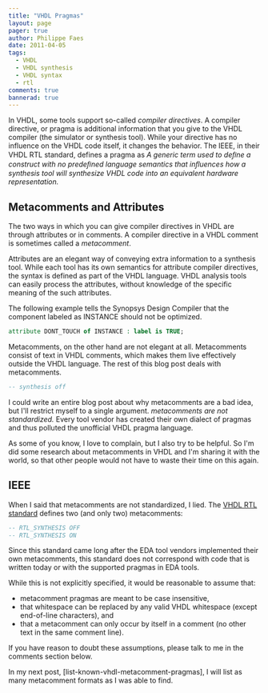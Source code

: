 ```yaml
---
title: "VHDL Pragmas"
layout: page 
pager: true
author: Philippe Faes
date: 2011-04-05
tags: 
  - VHDL
  - VHDL synthesis
  - VHDL syntax
  - rtl
comments: true
bannerad: true
---
```



In VHDL, some tools support so-called <em>compiler directives</em>. A compiler directive, or pragma is additional information that you give to the VHDL compiler (the simulator or synthesis tool). While your directive has no influence on the VHDL code itself, it changes the behavior. The IEEE, in their VHDL RTL standard, defines a pragma as <em> A generic term used to deﬁne a construct with no predeﬁned language semantics that inﬂuences how a synthesis tool will synthesize VHDL code into an equivalent hardware representation.</em>

## Metacomments and Attributes

The two ways in which you can give compiler directives in VHDL are through attributes or in comments. A compiler directive in a VHDL comment is sometimes called a <em>metacomment</em>.

Attributes are an elegant way of conveying extra information to a synthesis tool. While each tool has its own semantics for attribute compiler directives, the syntax is defined as part of the VHDL language. VHDL analysis tools can easily process the attributes, without knowledge of the specific meaning of the such attributes.

The following example tells the Synopsys Design Compiler that the component labeled as INSTANCE should not be optimized.
```vhdl
attribute DONT_TOUCH of INSTANCE : label is TRUE;
``` 

Metacomments, on the other hand are not elegant at all. Metacomments consist of text in VHDL comments, which makes them live effectively outside the VHDL language. The rest of this blog post deals with metacomments.

```vhdl
-- synthesis off
```

I could write an entire blog post about why metacomments are a bad idea, but I'll restrict myself to a single argument. <em>metacomments are not standardized.</em> Every tool vendor has created their own dialect of pragmas and thus polluted the unofficial VHDL pragma language.

As some of you know, I love to complain, but I also try to be helpful. So I'm did some research about metacomments in VHDL and I'm sharing it with the world, so that other people would not have to waste their time on this again.

## IEEE

When I said that metacomments are not standardized, I lied. The [VHDL RTL standard](http://ieeexplore.ieee.org/servlet/opac?punumber=9308) defines two (and only two) metacomments:

```vhdl
-- RTL_SYNTHESIS OFF
-- RTL_SYNTHESIS ON
```

Since this standard came long after the EDA tool vendors implemented their own metacomments, this standard does not correspond with code that is written today or with the supported pragmas in EDA tools.

While this is not explicitly specified, it would be reasonable to assume that:
* metacomment pragmas are meant to be case insensitive, 
* that whitespace can be replaced by any valid VHDL whitespace (except end-of-line characters), and 
* that a metacomment can only occur by itself in a comment (no other text in the same comment line).

If you have reason to doubt these assumptions, please talk to me in the comments section below.

In my next post, [list-known-vhdl-metacomment-pragmas], I will list as many metacomment formats as I was able to find.
